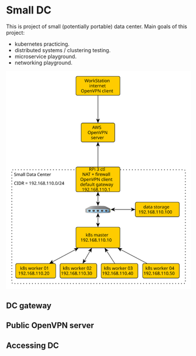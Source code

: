 # Small DC

This is project of small (potentially portable) data center.
Main goals of this project: 
* kubernetes practicing.
* distributed systems / clustering testing.
* microservice playground.
* networking playground.

![architecture](docs/architecture-01.svg)

## DC gateway

## Public OpenVPN server

## Accessing DC



